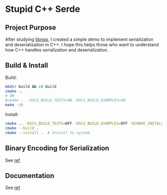 # Stupid C++ Serde

## Project Purpose

After studying [libnop](https://github.com/google/libnop), I created a simple demo to implement serialization and deserialization in C++. I hope this helps those who want to understand how C++ handles serialization and deserialization.

## Build & Install

Build:

```sh
mkdir build && cd build
cmake ..
# OR
#cmake .. -DSCS_BUILD_TESTS=ON -DSCS_BUILD_EXAMPLES=ON
make -j8
```

Install:

```sh
cmake .. -DSCS_BUILD_TESTS=OFF -DSCS_BUILD_EXAMPLES=OFF -DCMAKE_INSTALL_PREFIX=/usr/local
cmake --build .
cmake --install .  # Install to system
```

## Binary Encoding for Serialization

See [ref](./doc/serde.md)

## Documentation

See [ref](./doc)